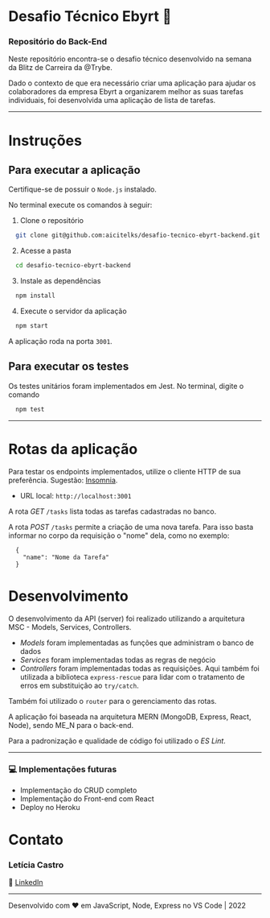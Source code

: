 # Desafio Técnico Ebyrt 🚀
### Repositório do Back-End

Neste repositório encontra-se o desafio técnico desenvolvido na semana da Blitz de Carreira da @Trybe.

Dado o contexto de que era necessário criar uma aplicação para ajudar os colaboradores da empresa Ebyrt a  organizarem melhor as suas tarefas individuais, foi desenvolvida uma aplicação de lista de tarefas.

---

# Instruções
## Para executar a aplicação

Certifique-se de possuir o `Node.js` instalado.

No terminal execute os comandos à seguir:

1. Clone o repositório
```sh
  git clone git@github.com:aicitelks/desafio-tecnico-ebyrt-backend.git
```

2. Acesse a pasta
```sh
  cd desafio-tecnico-ebyrt-backend
```

3. Instale as dependências
```sh
  npm install
```

4. Execute o servidor da aplicação
```sh
  npm start
```
A aplicação roda na porta ```3001```.

## Para executar os testes
Os testes unitários foram implementados em Jest. No terminal, digite o comando
```sh
  npm test
```

---

# Rotas da aplicação
Para testar os endpoints implementados, utilize o cliente HTTP de sua preferência. Sugestão: [Insomnia](https://insomnia.rest/).

* URL local: ```http://localhost:3001```

A rota *GET* ```/tasks``` lista todas as tarefas cadastradas no banco.

A rota *POST* ```/tasks``` permite a criação de uma nova tarefa. Para isso basta informar no corpo da requisição o "nome" dela, como no exemplo:
```
  {
    "name": "Nome da Tarefa"
  }
```
# Desenvolvimento
O desenvolvimento da API (server) foi realizado utilizando a arquitetura MSC - Models, Services, Controllers.
- *Models* foram implementadas as funções que administram o banco de dados
- *Services* foram implementadas todas as regras de negócio
- *Controllers* foram implementadas todas as requisições. Aqui também foi utilizada a biblioteca ```express-rescue``` para lidar com o tratamento de erros em substituição ao ```try/catch```.

Também foi utilizado o ```router``` para o gerenciamento das rotas.

A aplicação foi baseada na arquitetura MERN (MongoDB, Express, React, Node), sendo ME_N para o back-end.

Para a padronização e qualidade de código foi utilizado o *ES Lint*.

---

### :computer: Implementações futuras
- Implementação do CRUD completo
- Implementação do Front-end com React
- Deploy no Heroku

# Contato
### Letícia Castro
:large_blue_circle: [LinkedIn](https://www.linkedin.com/in/leticiacastro87/)

---

Desenvolvido com ♥ em JavaScript, Node, Express no VS Code | 2022